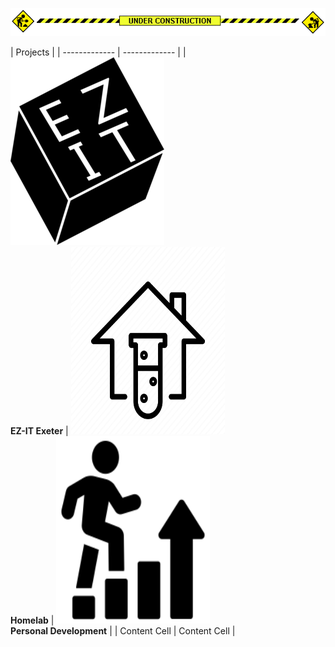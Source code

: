 <p align="center">
  <img src="images/construction.gif" alt="We are under construction!"/>
</p>

| Projects |
| ------------- | ------------- |
| <img src="images/Ez-ITDark-246x300.png" width="246" height="300"> <br> **EZ-IT Exeter** | <img src="images/homelab.webp" width="246" height="300"> <br> **Homelab** | <img src="images/personaldev.png" width="246" height="300"> <br> **Personal Development** |
| Content Cell  | Content Cell |
